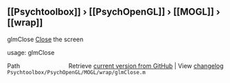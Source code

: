 ## [[Psychtoolbox]] &#8250; [[PsychOpenGL]] &#8250; [[MOGL]] &#8250; [[wrap]]

glmClose  [Close](Close) the screen  
  
usage:  glmClose  




<div class="code_header" style="text-align:right;">
  <span style="float:left;">Path&nbsp;&nbsp;</span> <span class="counter">Retrieve <a href=
  "https://raw.github.com/Psychtoolbox-3/Psychtoolbox-3/beta/Psychtoolbox/PsychOpenGL/MOGL/wrap/glmClose.m">current version from GitHub</a> | View <a href=
  "https://github.com/Psychtoolbox-3/Psychtoolbox-3/commits/beta/Psychtoolbox/PsychOpenGL/MOGL/wrap/glmClose.m">changelog</a></span>
</div>
<div class="code">
  <code>Psychtoolbox/PsychOpenGL/MOGL/wrap/glmClose.m</code>
</div>

